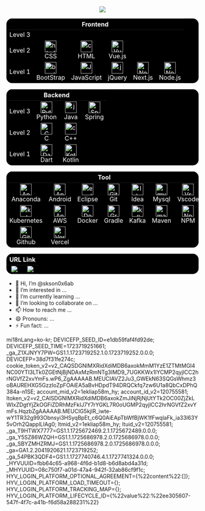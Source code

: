 <div align="center">
<a><img src="https://github-readme-stats.vercel.app/api?username=skson0x6ab&hide_title=true&show_icons=true&include_all_commits=true&disable_animations=true&theme=vue"></a>
	
<table style="background-color: black; color: white; border: none; border-radius: 15px; overflow: hidden;">
 <thead>
    <tr>
      <th colspan="8" align="center" style="color: white;">Frontend</th>
    </tr>
  </thead>
  <tbody>
    <tr>
	<td align="center" style="border: none;">
          <a style="color: white;">
            Level 3
          </a>
        </td>
	 <td align="center" style="border: none;"></td>
        <td align="center" style="border: none;"></td>
	    <td align="center" style="border: none;"></td>
	    <td align="center" style="border: none;"></td>
	    <td align="center" style="border: none;"></td>
      </td>
    </tr>
    <tr>
	<td align="center" style="border: none;">
          <a style="color: white;">
            Level 2
          </a>
        </td>
	<td align="center" style="border: none;">
        <a style="color: white;">
          <img src="https://skillicons.dev/icons?i=css" width="30" height="30" alt="html"/>
        </a>
        <br>CSS
      </td>
	<td align="center" style="border: none;">
        <a href="https://developer.mozilla.org/en-US/docs/Web/HTML" style="color: white;">
          <img src="https://skillicons.dev/icons?i=html" width="30" height="30" alt="css"/>
        </a>
        <br>HTML
      </td>
	<td align="center" style="border: none;">
          <a style="color: white;">
            <img src="https://skillicons.dev/icons?i=vuejs" width="30" height="30" alt="Vue.js"/>
          </a>
          <br>Vue.js
        </td>
	    <td align="center" style="border: none;"></td>
	    <td align="center" style="border: none;"></td>
    </tr>
    <tr>
	<td align="center" style="border: none;">
          <a style="color: white;">
            Level 1
          </a>
        </td>
	<td align="center" style="border: none;">
        <a href="https://developer.mozilla.org/en-US/docs/Web/CSS" style="color: white;">
          <img src="https://skillicons.dev/icons?i=bootstrap" width="30" height="30" alt="bootstrap"/>
        </a>
        <br>BootStrap
      </td>
	<td align="center" style="border: none;">
        <a href="https://developer.mozilla.org/en-US/docs/Web/CSS" style="color: white;">
          <img src="https://skillicons.dev/icons?i=js" width="30" height="30" alt="JavaScript"/>
        </a>
        <br>JavaScript
      </td>
	<td align="center" style="border: none;">
        <a href="https://developer.mozilla.org/en-US/docs/Web/CSS" style="color: white;">
          <img src="https://skillicons.dev/icons?i=jquery" width="30" height="30" alt="jquery"/>
        </a>
        <br>jQuery
      </td>
        <td align="center" style="border: none;">
          <a href="https://nextjs.org/" style="color: white;">
            <img src="https://skillicons.dev/icons?i=nextjs" width="30" height="30" alt="Next.js"/>
          </a>
          <br>Next.js
        </td>
        <td align="center" style="border: none;">
          <a href="https://nextjs.org/" style="color: white;">
            <img src="https://skillicons.dev/icons?i=nodejs" width="30" height="30" alt="Node.js"/>
          </a>
          <br>Node.js
        </td>
    </tr>
  </tbody>
</table>

<table style="background-color: black; color: white; border: none; border-radius: 15px; overflow: hidden;">
 <thead>
    <tr>
      <th colspan="8" align="center" style="color: white;">Backend</th>
    </tr>
  </thead>
  <tbody>
    <tr>
	<td align="center" style="border: none;">
          <a style="color: white;">
            Level 3
          </a>
        </td>
	<td align="center" style="border: none;">
        <a href="https://developer.mozilla.org/en-US/docs/Web/CSS" style="color: white;">
          <img src="https://skillicons.dev/icons?i=py" width="30" height="30" alt="Python"/>
        </a>
        <br>Python
       </td>
        <td align="center" style="border: none;">
          <a href="https://nextjs.org/" style="color: white;">
            <img src="https://skillicons.dev/icons?i=java" width="30" height="30" alt="java"/>
          </a>
          <br>Java
        </td>
	</td>
	<td align="center" style="border: none;">
          <a href="https://nextjs.org/" style="color: white;">
            <img src="https://skillicons.dev/icons?i=spring" width="30" height="30" alt="Spring"/>
          </a>
          <br>Spring
        </td>
    </tr>
    <tr>
	<td align="center" style="border: none;">
          <a style="color: white;">
            Level 2
          </a>
        </td>
        <td align="center" style="border: none;">
          <a href="https://nextjs.org/" style="color: white;">
            <img src="https://skillicons.dev/icons?i=c" width="30" height="30" alt="C"/>
          </a>
          <br>C
        </td>
	<td align="center" style="border: none;">
          <a href="https://nextjs.org/" style="color: white;">
            <img src="https://skillicons.dev/icons?i=cpp" width="30" height="30" alt="cpp"/>
          </a>
          <br>C++
        </td>
	    <td align="center" style="border: none;"></td>
    </tr>
    <tr>
	<td align="center" style="border: none;">
          <a style="color: white;">
            Level 1
          </a>
        </td>
	<td align="center" style="border: none;">
          <a style="color: white;">
            <img src="https://skillicons.dev/icons?i=dart" width="30" height="30" alt="Dart"/>
          </a>
          <br>Dart
        </td>
	<td align="center" style="border: none;">
          <a style="color: white;">
            <img src="https://skillicons.dev/icons?i=kotlin" width="30" height="30" alt="Kotlin"/>
          </a>
          <br>Kotlin
        </td>
	    <td align="center" style="border: none;"></td>
    </tr>
  </tbody>
</table>

<table style="background-color: black; color: white; border: none; border-radius: 15px; overflow: hidden;">
 <thead>
    <tr>
      <th colspan="8" align="center" style="color: white;">Tool</th>
    </tr>
  </thead>
  <tbody>
    <tr>
	<td align="center" style="border: none;">
        <a style="color: white;">
          <img src="https://skillicons.dev/icons?i=anaconda" width="30" height="30" alt="Anaconda"/>
        </a>
        <br>Anaconda
      </td>
	<td align="center" style="border: none;">
        <a style="color: white;">
          <img src="https://skillicons.dev/icons?i=androidstudio" width="30" height="30" alt="Android Studio"/>
        </a>
        <br>Android
      </td>
      </td>
	<td align="center" style="border: none;">
        <a style="color: white;">
          <img src="https://skillicons.dev/icons?i=eclipse" width="30" height="30" alt="ecplise"/>
        </a>
        <br>Eclipse
      </td>
        <td align="center" style="border: none;">
          <a href="https://nextjs.org/" style="color: white;">
            <img src="https://skillicons.dev/icons?i=git" width="30" height="30" alt="Git"/>
          </a>
          <br>Git
        </td>
      </td>
	        <td align="center" style="border: none;">
          <a href="https://nextjs.org/" style="color: white;">
            <img src="https://skillicons.dev/icons?i=idea" width="30" height="30" alt="Idea"/>
          </a>
          <br>Idea
        </td>
	<td align="center" style="border: none;">
          <a style="color: white;">
            <img src="https://skillicons.dev/icons?i=mysql" width="30" height="30" alt="mysql"/>
          </a>
          <br>Mysql
        </td>
        <td align="center" style="border: none;">
          <a href="https://nextjs.org/" style="color: white;">
            <img src="https://skillicons.dev/icons?i=vscode" width="30" height="30" alt="Vscode"/>
          </a>
          <br>Vscode
	</td>
</tr>
<tr>
	<td align="center" style="border: none;">
          <a href="https://nextjs.org/" style="color: white;">
            <img src="https://skillicons.dev/icons?i=kubernetes" width="30" height="30" alt="kubernetes"/>
          </a>
          <br>Kubernetes
        </td>
 <td align="center" style="border: none;">
        <a style="color: white;">
          <img src="https://skillicons.dev/icons?i=aws" width="30" height="30" alt="Android Studio"/>
        </a>
        <br>AWS
     </td>
	<td align="center" style="border: none;">
        <a style="color: white;">
          <img src="https://skillicons.dev/icons?i=docker" width="30" height="30" alt="Docker"/>
        </a>
        <br>Docker
      </td>
	<td align="center" style="border: none;">
          <a href="https://nextjs.org/" style="color: white;">
            <img src="https://skillicons.dev/icons?i=gradle" width="30" height="30" alt="Gradle"/>
          </a>
          <br>Gradle
        </td>
	<td align="center" style="border: none;">
          <a href="https://nextjs.org/" style="color: white;">
            <img src="https://skillicons.dev/icons?i=kafka" width="30" height="30" alt="kafka"/>
          </a>
          <br>Kafka
        </td>
	<td align="center" style="border: none;">
          <a href="https://nextjs.org/" style="color: white;">
            <img src="https://skillicons.dev/icons?i=maven" width="30" height="30" alt="maven"/>
          </a>
          <br>Maven
        </td>
	<td align="center" style="border: none;">
          <a style="color: white;">
            <img src="https://skillicons.dev/icons?i=npm" width="30" height="30" alt="Npm"/>
          </a>
          <br>NPM
        </td>
	</tr>
	<tr>
	<td align="center" style="border: none;">
          <a target=_blank style="color: white;">
            <img src="https://skillicons.dev/icons?i=github" width="30" height="30" alt="Github"/>
          </a>
          <br>Github
        </td>
	<td align="center" style="border: none;">
          <a target=_blank style="color: white;">
            <img src="https://skillicons.dev/icons?i=vercel" width="30" height="30" alt="Vercel"/>
          </a>
          <br>Vercel
        </td>
	<td/><td/><td/><td/><td/>
	</tr>
  </tbody>
</table>


<!--div align="center"><a><img src="https://bentos.jkominovic.dev/api/v1/generic-card?icon=sigmail&subtitle=skson0x6ab@gmail.com&size=wide" width="300"></a></div-->
<table style="background-color: black; color: white; border: none; border-radius: 15px; overflow: hidden;">
<thead>
    <tr>
      <th colspan="8" align="center" style="color: white;">URL Link</th>
    </tr>
  </thead>
  <tbody>
    <tr>
	<td align="center" style="border: none;">
		<a href="https://skson-dashboard.vercel.app" target="_blank" style="color: white;">
          		<img src="https://bentos.jkominovic.dev/api/v1/generic-card?icon=sivercel&subtitle=DashBoard&size=square"/>
	</a></td>
	<td align="center" style="border: none;">
		<a href="https://www.acmicpc.net/user/skson0x6ab" target="_blank" style="color: white;">
          		<img src="https://bentos.jkominovic.dev/api/v1/generic-card?icon=sithealgorithms&subtitle=Baekjoon&size=square"/>
	</a></td>
    </tr>
</table>
</div>
</div>

- 👋 Hi, I’m @skson0x6ab
- 👀 I’m interested in ...
- 🌱 I’m currently learning ...
- 💞️ I’m looking to collaborate on ...
- 📫 How to reach me ...
- 😄 Pronouns: ...
- ⚡ Fun fact: ...
<!--div><a href="https://www.acmicpc.net/user/skson0x6ab"><img src="https://img.shields.io/badge/My_BaekJoon-007BFF?style=flat"/></a></div>
<!---
skson0x6ab/skson0x6ab is a ✨ special ✨ repository because its `README.md` (this file) appears on your GitHub profile.
You can click the Preview link to take a look at your changes.
--->
mi18nLang=ko-kr; DEVICEFP_SEED_ID=e1db59faf4fd92de; DEVICEFP_SEED_TIME=1723719251661; _ga_Z1XJNYY7PW=GS1.1.1723719252.1.0.1723719252.0.0.0; DEVICEFP=38d7f31fe274c; cookie_token_v2=v2_CAQSDGNlMXRidXdiMDB6axokMmM1YzE1ZTMtMGI4NC00YTI3LTk0ZGEtNjBjNDAxMzRmNTg3IMD9_7UGKKWx1IYCMP2qyjlCC2hrNGVfZ2xvYmFs.wP6_ZgAAAAAB.MEUCIAVZ2Ju3_GWEkN63SQGsWhmz3oBAUREHXG5GzzIoZpFOAiEA5aBvHDpdT94DRQCkfq7zw6U1a8QbCxDPhQ384a-n1SE; account_mid_v2=1ekliap58m_hy; account_id_v2=120755581; ltoken_v2=v2_CAISDGNlMXRidXdiMDB6axokZmJiNjRjNjUtYTk2OC00ZjZkLWIxZDgtYjZkOGFiZDRhMzFkIJ7Y7rYGKL7R0oUGMP2qyjlCC2hrNGVfZ2xvYmFs.HqzbZgAAAAAB.MEUCIG5kjIR_iwte-wY1TR32g993Obnsyi3HSyqBpEt_c6Q0AiEApTbWfBjWK1fFwqlaFk_ia33l63Y5vOrh2QapplLIAg0; ltmid_v2=1ekliap58m_hy; ltuid_v2=120755581; _ga_T9HTWX7777=GS1.1.1725672469.2.1.1725672489.0.0.0; _ga_Y5SZ86WZQH=GS1.1.1725686978.2.0.1725686978.0.0.0; _ga_SBYZMHZRMJ=GS1.1.1725686978.2.0.1725686978.0.0.0; _ga=GA1.2.2041920621.1723719252; _ga_54PBK3QDF4=GS1.1.1727740746.4.1.1727741324.0.0.0; _HYVUUID=fbb64c65-a968-4f6d-b1d8-b6d8abd4a31d; _MHYUUID=08c750f7-a01d-47a4-942f-32ab86cf9f1c; HYV_LOGIN_PLATFORM_OPTIONAL_AGREEMENT={%22content%22:[]}; HYV_LOGIN_PLATFORM_LOAD_TIMEOUT={}; HYV_LOGIN_PLATFORM_TRACKING_MAP={}; HYV_LOGIN_PLATFORM_LIFECYCLE_ID={%22value%22:%22ee305607-547f-4f7c-a41b-f6d58a288231%22}
